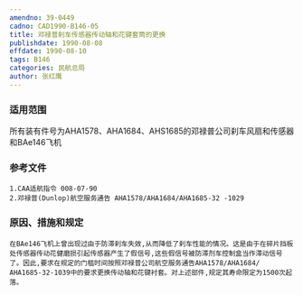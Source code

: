 ```yaml
---
amendno: 39-0449
cadno: CAD1990-B146-05
title: 邓禄普刹车传感器传动轴和花键套筒的更换
publishdate: 1990-08-08
effdate: 1990-08-10
tags: B146
categories: 民航总局
author: 张红鹰
---
```


### 适用范围 
所有装有件号为AHA1578、AHA1684、AHS1685的邓禄普公司刹车风扇和传感器和BAe146飞机

<!--more-->
### 参考文件
    1.CAA适航指令 008-07-90 
    2.邓禄普(Dunlop)航空服务通告 AHA1578/AHA1684/AHA1685-32 -1029

### 原因、措施和规定 
    在BAe146飞机上曾出现过由于防滞刹车失效,从而降低了刹车性能的情况。这是由于在碎片挡板处传感器传动花健磨损引起传感器产生了假信号,这些假信号被防滞剂车控制盒当作滞动信号了。因此,要求在规定的门槛时间按照邓禄普公司航空服务通告AHA1578/AHA1684/ AHA1685-32-1039中的要求更换传动轴和花键衬套。对上述部件,规定其寿命限定为1500次起落。
